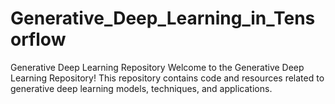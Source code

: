 # Generative_Deep_Learning_in_Tensorflow


Generative Deep Learning Repository
Welcome to the Generative Deep Learning Repository! This repository contains code and resources related to generative deep learning models, techniques, and applications.
